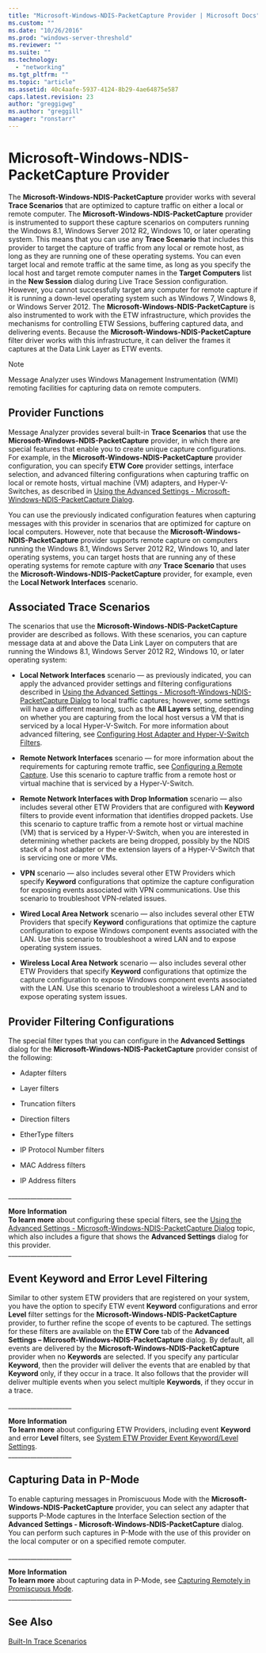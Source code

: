 ```yaml
---
title: "Microsoft-Windows-NDIS-PacketCapture Provider | Microsoft Docs"
ms.custom: ""
ms.date: "10/26/2016"
ms.prod: "windows-server-threshold"
ms.reviewer: ""
ms.suite: ""
ms.technology: 
  - "networking"
ms.tgt_pltfrm: ""
ms.topic: "article"
ms.assetid: 40c4aafe-5937-4124-8b29-4ae64875e587
caps.latest.revision: 23
author: "greggigwg"
ms.author: "greggill"
manager: "ronstarr"
---
```

# Microsoft-Windows-NDIS-PacketCapture Provider
The **Microsoft-Windows-NDIS-PacketCapture** provider works with several **Trace Scenarios** that are optimized to capture traffic on either a local or remote computer. The **Microsoft-Windows-NDIS-PacketCapture** provider is instrumented to support these capture scenarios on computers running the Windows 8.1, Windows Server 2012 R2, Windows 10, or later operating system. This means that you can use any **Trace Scenario** that includes this provider to target the capture of traffic from any local or remote host, as long as they are running one of these operating systems. You can even target local and remote traffic at the same time, as long as you specify the local host and target remote computer names in the **Target Computers** list in the **New Session** dialog during Live Trace Session configuration. However, you cannot successfully target any computer for remote capture if it is running a down-level operating system such as Windows 7, Windows 8, or Windows Server 2012. The **Microsoft-Windows-NDIS-PacketCapture** is also instrumented to work with the ETW infrastructure, which provides the mechanisms for controlling ETW Sessions, buffering captured data, and delivering events. Because the **Microsoft-Windows-NDIS-PacketCapture** filter driver works with this infrastructure, it can deliver the frames it captures at the Data Link Layer as ETW events.  
  
> [!NOTE]
>  Message Analyzer uses Windows Management Instrumentation (WMI) remoting facilities for capturing data on remote computers.  
  
## Provider Functions  
 Message Analyzer provides several built-in **Trace Scenarios** that use the **Microsoft-Windows-NDIS-PacketCapture** provider, in which there are special features that enable you to create unique capture configurations. For example, in the **Microsoft-Windows-NDIS-PacketCapture** provider configuration, you can specify **ETW Core** provider settings, interface selection, and advanced filtering configurations when capturing traffic on local or remote hosts, virtual machine (VM) adapters, and Hyper-V-Switches, as described in [Using the Advanced Settings - Microsoft-Windows-NDIS-PacketCapture Dialog](using-the-advanced-settings-microsoft-windows-ndis-packetcapture-dialog.md).  
  
 You can use the previously indicated configuration features when capturing messages with this provider in scenarios that are optimized for capture on local computers. However, note that because the **Microsoft-Windows-NDIS-PacketCapture** provider supports remote capture on computers running the Windows 8.1, Windows Server 2012 R2, Windows 10, and later operating systems, you can target hosts that are running any of these operating systems for remote capture with *any* **Trace Scenario** that uses the **Microsoft-Windows-NDIS-PacketCapture** provider, for example, even the **Local Network Interfaces** scenario.  
  
## Associated Trace Scenarios  
 The scenarios that use the **Microsoft-Windows-NDIS-PacketCapture** provider are described as follows. With these scenarios, you can capture message data at and above the Data Link Layer on computers that are running the Windows 8.1, Windows Server 2012 R2, Windows 10, or later operating system:  
  
-   **Local Network Interfaces** scenario — as previously indicated, you can apply the advanced provider settings and filtering configurations described in [Using the Advanced Settings - Microsoft-Windows-NDIS-PacketCapture Dialog](using-the-advanced-settings-microsoft-windows-ndis-packetcapture-dialog.md) to local traffic captures; however, some settings will have a different meaning, such as the **All Layers** setting, depending on whether you are capturing from the local host versus a VM that is serviced by a local Hyper-V-Switch. For more information about advanced filtering, see [Configuring Host Adapter and Hyper-V-Switch Filters](using-the-advanced-settings-microsoft-windows-ndis-packetcapture-dialog.md#BKMK_HostSwitchFilterConfig).  
  
-   **Remote Network Interfaces** scenario — for more information about the requirements for capturing remote traffic, see [Configuring a Remote Capture](configuring-a-remote-capture.md). Use this scenario to capture traffic from a remote host or virtual machine that is serviced by a Hyper-V-Switch.  
  
-   **Remote Network Interfaces with Drop Information** scenario — also includes several other ETW Providers that are configured with **Keyword** filters to provide event information that identifies dropped packets. Use this scenario to capture traffic from a remote host or virtual machine (VM) that is serviced by a Hyper-V-Switch, when you are interested in determining whether packets are being dropped, possibly by the NDIS stack of a host adapter or the extension layers of a Hyper-V-Switch that is servicing one or more VMs.  
  
-   **VPN** scenario — also includes several other ETW Providers which specify **Keyword** configurations that optimize the capture configuration for exposing events associated with VPN communications. Use this scenario to troubleshoot VPN-related issues.  
  
-   **Wired Local Area Network** scenario — also includes several other ETW Providers that specify **Keyword** configurations that optimize the capture configuration to expose Windows component events associated with the LAN. Use this scenario to troubleshoot a wired LAN and to expose operating system issues.  
  
-   **Wireless Local Area Network** scenario — also includes several other ETW Providers that specify **Keyword** configurations that optimize the capture configuration to expose Windows component events associated with the LAN. Use this scenario to troubleshoot a wireless LAN and to expose operating system issues.  
  
<a name="BKMK_WindowsNDISProviderFilters"></a>   
## Provider Filtering Configurations  
 The special filter types that you can configure in the **Advanced Settings** dialog for the **Microsoft-Windows-NDIS-PacketCapture** provider consist of the following:  
  
-   Adapter filters  
  
-   Layer filters  
  
-   Truncation filters  
  
-   Direction filters  
  
-   EtherType filters  
  
-   IP Protocol Number filters  
  
-   MAC Address filters  
  
-   IP Address filters  
  
 ___________________\_  
  
 **More Information**   
 **To learn more** about configuring these special filters, see the [Using the Advanced Settings - Microsoft-Windows-NDIS-PacketCapture Dialog](using-the-advanced-settings-microsoft-windows-ndis-packetcapture-dialog.md) topic, which also includes a figure that shows the **Advanced Settings** dialog for this provider.  
___________________\_  
  
<a name="BKMK_NDISKeywordErrorLevelFilters"></a>   
## Event Keyword and Error Level Filtering  
 Similar to other system ETW providers that are registered on your system, you have the option to specify ETW event **Keyword** configurations and error **Level** filter settings for the **Microsoft-Windows-NDIS-PacketCapture** provider, to further refine the scope of events to be captured. The settings for these filters are available on the **ETW Core** tab of the **Advanced Settings – Microsoft-Windows-NDIS-PacketCapture** dialog. By default, all events are delivered by the **Microsoft-Windows-NDIS-PacketCapture** provider when no **Keywords** are selected. If you specify any particular **Keyword**, then the provider will deliver the events that are enabled by that **Keyword** only, if they occur in a trace. It also follows that the provider will deliver multiple events when you select multiple **Keywords**, if they occur in a trace.  
  
 ___________________\_  
  
 **More Information**   
 **To learn more** about configuring ETW Providers, including event **Keyword** and error **Level** filters, see [System ETW Provider Event Keyword/Level Settings](system-etw-provider-event-keyword-level-settings.md).  
___________________\_  
  
<a name="BKMK_CaptureInPMode"></a>   
## Capturing Data in P-Mode  
 To enable capturing messages in Promiscuous Mode with the **Microsoft-Windows-NDIS-PacketCapture** provider, you can select any adapter that supports P-Mode captures in the Interface Selection section of the **Advanced Settings - Microsoft-Windows-NDIS-PacketCapture** dialog. You can perform such captures in P-Mode with the use of this provider on the local computer or on a specified remote computer.  
  
 ___________________\_  
  
 **More Information**   
 **To learn more** about capturing data in P-Mode, see [Capturing Remotely in Promiscuous Mode](configuring-a-remote-capture.md#BKMK_PromiscuousMode).  
___________________\_  
  
## See Also  
 [Built-In Trace Scenarios](built-in-trace-scenarios.md)
